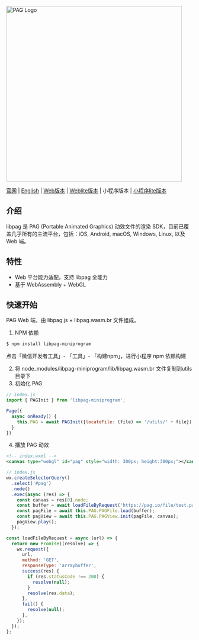 <img src="https://pag.io/img/readme/logo.png" alt="PAG Logo" width="474"/>

[官网](https://pag.io) | [English](../README.md) | [Web版本](../README.zh_CN.md) | [Weblite版本](../lite) | 小程序版本 | [小程序lite版本](../lite/wechat)

## 介绍

libpag 是 PAG (Portable Animated Graphics) 动效文件的渲染 SDK，目前已覆盖几乎所有的主流平台，包括：iOS, Android, macOS,
Windows, Linux, 以及 Web 端。

## 特性

- Web 平台能力适配，支持 libpag 全能力
- 基于 WebAssembly + WebGL

## 快速开始

PAG Web 端，由 libpag.js + libpag.wasm.br 文件组成。

1. NPM 依赖

``` bash
$ npm install libpag-miniprogram
```

点击「微信开发者工具」- 「工具」- 「构建npm」，进行小程序 npm 依赖构建

2. 将 node_modules/libpag-miniprogram/lib/libpag.wasm.br 文件复制到utils目录下
3. 初始化 PAG

``` javascript
// index.js
import { PAGInit } from 'libpag-miniprogram';

Page({
  async onReady() {
    this.PAG = await PAGInit({locateFile: (file) => '/utils/' + file});
  }
})
```

4. 播放 PAG 动效
```xml
<!-- index.wxml -->
<canvas type="webgl" id="pag" style="width: 300px; height:300px;"></canvas>
```

``` javascript
// index.js
wx.createSelectorQuery()
  .select('#pag')
  .node()
  .exec(async (res) => {
    const canvas = res[0].node;
    const buffer = await loadFileByRequest('https://pag.io/file/test.pag');
    const pagFile = await this.PAG.PAGFile.load(buffer);
    const pagView = await this.PAG.PAGView.init(pagFile, canvas);
    pagView.play();
  });

const loadFileByRequest = async (url) => {
  return new Promise((resolve) => {
    wx.request({
      url,
      method: 'GET',
      responseType: 'arraybuffer',
      success(res) {
        if (res.statusCode !== 200) {
          resolve(null);
        }
        resolve(res.data);
      },
      fail() {
        resolve(null);
      },
    });
  });
};
```